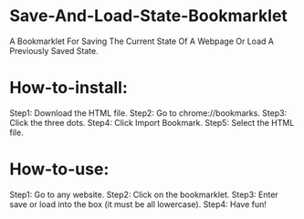 # Save-And-Load-State-Bookmarklet
A Bookmarklet For Saving The Current State Of A Webpage Or Load A Previously Saved State.
# How-to-install:
Step1: Download the HTML file.
Step2: Go to chrome://bookmarks.
Step3: Click the three dots.
Step4: Click Import Bookmark.
Step5: Select the HTML file.
# How-to-use:
Step1: Go to any website.
Step2: Click on the bookmarklet.
Step3: Enter save or load into the box (it must be all lowercase).
Step4: Have fun!
